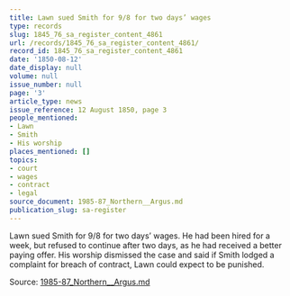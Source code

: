 ```yaml
---
title: Lawn sued Smith for 9/8 for two days’ wages
type: records
slug: 1845_76_sa_register_content_4861
url: /records/1845_76_sa_register_content_4861/
record_id: 1845_76_sa_register_content_4861
date: '1850-08-12'
date_display: null
volume: null
issue_number: null
page: '3'
article_type: news
issue_reference: 12 August 1850, page 3
people_mentioned:
- Lawn
- Smith
- His worship
places_mentioned: []
topics:
- court
- wages
- contract
- legal
source_document: 1985-87_Northern__Argus.md
publication_slug: sa-register
---
```


Lawn sued Smith for 9/8 for two days’ wages.  He had been hired for a week, but refused to continue after two days, as he had received a better paying offer.  His worship dismissed the case and said if Smith lodged a complaint for breach of contract, Lawn could expect to be punished.

Source: [1985-87_Northern__Argus.md](/downloads/markdown/1985-87_Northern__Argus.md)
